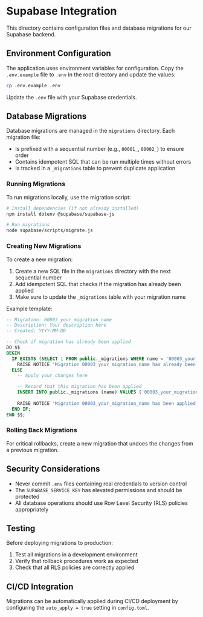 
# Supabase Integration

This directory contains configuration files and database migrations for our Supabase backend.

## Environment Configuration

The application uses environment variables for configuration. Copy the `.env.example` file to `.env` in the root directory and update the values:

```bash
cp .env.example .env
```

Update the `.env` file with your Supabase credentials.

## Database Migrations

Database migrations are managed in the `migrations` directory. Each migration file:

- Is prefixed with a sequential number (e.g., `00001_`, `00002_`) to ensure order
- Contains idempotent SQL that can be run multiple times without errors
- Is tracked in a `_migrations` table to prevent duplicate application

### Running Migrations

To run migrations locally, use the migration script:

```bash
# Install dependencies (if not already installed)
npm install dotenv @supabase/supabase-js

# Run migrations
node supabase/scripts/migrate.js
```

### Creating New Migrations

To create a new migration:

1. Create a new SQL file in the `migrations` directory with the next sequential number
2. Add idempotent SQL that checks if the migration has already been applied
3. Make sure to update the `_migrations` table with your migration name

Example template:

```sql
-- Migration: 00003_your_migration_name
-- Description: Your description here
-- Created: YYYY-MM-DD

-- Check if migration has already been applied
DO $$
BEGIN
  IF EXISTS (SELECT 1 FROM public._migrations WHERE name = '00003_your_migration_name') THEN
    RAISE NOTICE 'Migration 00003_your_migration_name has already been applied, skipping...';
  ELSE
    -- Apply your changes here

    -- Record that this migration has been applied
    INSERT INTO public._migrations (name) VALUES ('00003_your_migration_name');
    
    RAISE NOTICE 'Migration 00003_your_migration_name has been applied successfully.';
  END IF;
END $$;
```

### Rolling Back Migrations

For critical rollbacks, create a new migration that undoes the changes from a previous migration.

## Security Considerations

- Never commit `.env` files containing real credentials to version control
- The `SUPABASE_SERVICE_KEY` has elevated permissions and should be protected
- All database operations should use Row Level Security (RLS) policies appropriately

## Testing

Before deploying migrations to production:

1. Test all migrations in a development environment
2. Verify that rollback procedures work as expected
3. Check that all RLS policies are correctly applied

## CI/CD Integration

Migrations can be automatically applied during CI/CD deployment by configuring the `auto_apply = true` setting in `config.toml`.
